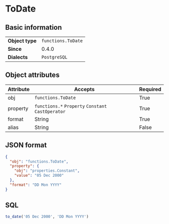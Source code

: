 # ToDate

## Basic information

|                 |                                |
|-----------------|--------------------------------|
| **Object type** | `functions.ToDate`             |
| **Since**       | 0.4.0                          |
| **Dialects**    | `PostgreSQL`                   |

## Object attributes

| Attribute       | Accepts                                                       | Required |
|-----------------|---------------------------------------------------------------|----------|
| obj             | `functions.ToDate`                                            | True     |
| property        | `functions.*` `Property` `Constant` `CastOperator`            | True     |
| format          | String                                                        | True     |
| alias           | String                                                        | False    |

## JSON format

```json
{
  "obj": "functions.ToDate",
  "property": {
    "obj": "properties.Constant",
    "value": "05 Dec 2000"
  },
  "format": "DD Mon YYYY"
}
```

## SQL

```sql
to_date('05 Dec 2000', 'DD Mon YYYY')
```
